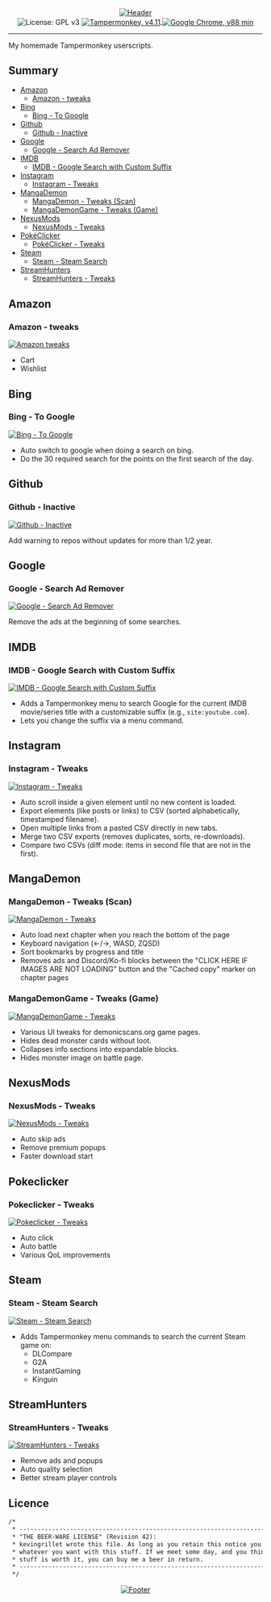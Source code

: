 <div align="center">
  <a href="https://github.com/kyechan99/capsule-render">
    <img align="center" alt="Header" src="https://capsule-render.vercel.app/api?type=waving&color=gradient&height=250&section=header&text=Userscripts&fontAlign=45&fontSize=90" />
  </a>
  <br>
  <img align="center" alt="License: GPL v3" src="https://img.shields.io/badge/License-GPLv3-blue.svg?logo=gnu&style=for-the-badge" />
  <a href="https://www.tampermonkey.net/">
    <img align="center" alt="Tampermonkey, v4.11" src="https://img.shields.io/badge/Tampermonkey-v4.11-blue?logo=tampermonkey&style=for-the-badge" />
  </a>
  <a href="https://www.google.com/intl/fr_fr/chrome/">
    <img align="center" alt="Google Chrome, v88 min" src="https://img.shields.io/badge/Chrome->v88-blue?logo=googlechrome&style=for-the-badge" />
  </a>
  <hr>
</div>

My homemade Tampermonkey userscripts.

## Summary

- [Amazon](#amazon)
  - [Amazon - tweaks](#amazon---tweaks)
- [Bing](#bing)
  - [Bing - To Google](#bing---to-google)
- [Github](#github)
  - [Github - Inactive](#github---inactive)
- [Google](#google)
  - [Google - Search Ad Remover](#google---search-ad-remover)
- [IMDB](#imdb)
  - [IMDB - Google Search with Custom Suffix](#imdb---google-search-with-custom-suffix)
- [Instagram](#instagram)
  - [Instagram - Tweaks](#instagram---tweaks)
- [MangaDemon](#mangademon)
  - [MangaDemon - Tweaks (Scan)](#mangademon---tweaks-scan)
  - [MangaDemonGame - Tweaks (Game)](#mangademongame---tweaks-game)
- [NexusMods](#nexusmods)
  - [NexusMods - Tweaks](#nexusmods---tweaks)
- [PokéClicker](#pokeclicker)
  - [PokéClicker - Tweaks](#pokeclicker---tweaks)
- [Steam](#steam)
  - [Steam - Steam Search](#steam---steam-search)
- [StreamHunters](#streamhunters)
  - [StreamHunters - Tweaks](#streamhunters---tweaks)

## Amazon

### Amazon - tweaks

[![Amazon tweaks](https://img.shields.io/badge/Install-green.svg?logo=tampermonkey&style=for-the-badge)](https://raw.githubusercontent.com/kevingrillet/Userscripts/main/user.js/[Amazon]%20Tweaks.user.js)

- Cart
- Wishlist

## Bing

### Bing - To Google

[![Bing - To Google](https://img.shields.io/badge/Install-green.svg?logo=tampermonkey&style=for-the-badge)](https://raw.githubusercontent.com/kevingrillet/Userscripts/main/user.js/[Bing]%20To%20Google.user.js)

- Auto switch to google when doing a search on bing.
- Do the 30 required search for the points on the first search of the day.

## Github

### Github - Inactive

[![Github - Inactive](https://img.shields.io/badge/Install-green.svg?logo=tampermonkey&style=for-the-badge)](https://raw.githubusercontent.com/kevingrillet/Userscripts/main/user.js/[GitHub]%20Inactive.user.js)

Add warning to repos without updates for more than 1/2 year.

## Google

### Google - Search Ad Remover

[![Google - Search Ad Remover](https://img.shields.io/badge/Install-green.svg?logo=tampermonkey&style=for-the-badge)](https://raw.githubusercontent.com/kevingrillet/Userscripts/main/user.js/[Google]%20Search%20Ad%20Remover.user.js)

Remove the ads at the beginning of some searches.

## IMDB

### IMDB - Google Search with Custom Suffix

[![IMDB - Google Search with Custom Suffix](https://img.shields.io/badge/Install-green.svg?logo=tampermonkey&style=for-the-badge)](https://raw.githubusercontent.com/kevingrillet/Userscripts/main/user.js/[IMDB]%20Google%20Search%20with%20Custom%20Suffix.user.js)

- Adds a Tampermonkey menu to search Google for the current IMDB movie/series title with a customizable suffix (e.g., `site:youtube.com`).
- Lets you change the suffix via a menu command.

## Instagram

### Instagram - Tweaks

[![Instagram - Tweaks](https://img.shields.io/badge/Install-green.svg?logo=tampermonkey&style=for-the-badge)](https://raw.githubusercontent.com/kevingrillet/Userscripts/main/user.js/[Instagram]%20Tweaks.user.js)

- Auto scroll inside a given element until no new content is loaded.
- Export elements (like posts or links) to CSV (sorted alphabetically, timestamped filename).
- Open multiple links from a pasted CSV directly in new tabs.
- Merge two CSV exports (removes duplicates, sorts, re-downloads).
- Compare two CSVs (diff mode: items in second file that are not in the first).

## MangaDemon

### MangaDemon - Tweaks (Scan)

[![MangaDemon - Tweaks](https://img.shields.io/badge/Install-green.svg?logo=tampermonkey&style=for-the-badge)](https://raw.githubusercontent.com/kevingrillet/Userscripts/main/user.js/[MangaDemon]%20Tweaks.user.js)

- Auto load next chapter when you reach the bottom of the page
- Keyboard navigation (←/→, WASD, ZQSD)
- Sort bookmarks by progress and title
- Removes ads and Discord/Ko-fi blocks between the "CLICK HERE IF IMAGES ARE NOT LOADING" button and the "Cached copy" marker on chapter pages

### MangaDemonGame - Tweaks (Game)

[![MangaDemonGame - Tweaks](https://img.shields.io/badge/Install-green.svg?logo=tampermonkey&style=for-the-badge)](https://raw.githubusercontent.com/kevingrillet/Userscripts/main/user.js/[MangaDemonGame]%20Tweaks.user.js)

- Various UI tweaks for demonicscans.org game pages.
- Hides dead monster cards without loot.
- Collapses info sections into expandable blocks.
- Hides monster image on battle page.

## NexusMods

### NexusMods - Tweaks

[![NexusMods - Tweaks](https://img.shields.io/badge/Install-green.svg?logo=tampermonkey&style=for-the-badge)](https://raw.githubusercontent.com/kevingrillet/Userscripts/main/user.js/[NexusMods]%20Tweaks.user.js)

- Auto skip ads
- Remove premium popups
- Faster download start

## Pokeclicker

### Pokeclicker - Tweaks

[![Pokeclicker - Tweaks](https://img.shields.io/badge/Install-green.svg?logo=tampermonkey&style=for-the-badge)](https://raw.githubusercontent.com/kevingrillet/Userscripts/main/user.js/[PokéClicker]%20Tweaks.user.js)

- Auto click
- Auto battle
- Various QoL improvements

## Steam

### Steam - Steam Search

[![Steam - Steam Search](https://img.shields.io/badge/Install-green.svg?logo=tampermonkey&style=for-the-badge)](https://raw.githubusercontent.com/kevingrillet/Userscripts/main/user.js/[Steam]%20Steam%20Search.user.js)

- Adds Tampermonkey menu commands to search the current Steam game on:
  - DLCompare
  - G2A
  - InstantGaming
  - Kinguin

## StreamHunters

### StreamHunters - Tweaks

[![StreamHunters - Tweaks](https://img.shields.io/badge/Install-green.svg?logo=tampermonkey&style=for-the-badge)](https://raw.githubusercontent.com/kevingrillet/Userscripts/main/user.js/[StreamHunters]%20Tweaks.user.js)

- Remove ads and popups
- Auto quality selection
- Better stream player controls

## Licence

```txt
/*
 * ----------------------------------------------------------------------------
 * "THE BEER-WARE LICENSE" (Revision 42):
 * kevingrillet wrote this file. As long as you retain this notice you can do
 * whatever you want with this stuff. If we meet some day, and you think this
 * stuff is worth it, you can buy me a beer in return.
 * ----------------------------------------------------------------------------
 */
```

<!-- Footer -->
<div align="center">
   <a href="https://github.com/kyechan99/capsule-render">
      <img align="center" alt="Footer" src="https://capsule-render.vercel.app/api?section=footer&type=waving&color=gradient&height=100" />
   </a>
</div>
